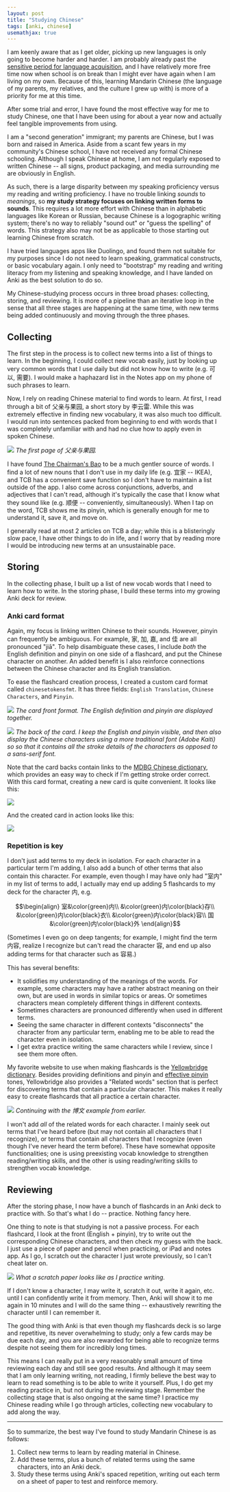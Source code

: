 ```yaml
---
layout: post
title: "Studying Chinese"
tags: [anki, chinese]
usemathjax: true
---
```


I am keenly aware that as I get older, picking up new languages is only going to
become harder and harder. I am probably already past the [sensitive period for
language acquisition](https://doi.org/10.1007/BF02996542), and I have relatively
more free time now when school is on break than I might ever have again when I
am living on my own. Because of this, learning Mandarin Chinese (the language of
my parents, my relatives, and the culture I grew up with) is more of a priority
for me at this time.

After some trial and error, I have found the most effective way for me to study
Chinese, one that I have been using for about a year now and actually feel
tangible improvements from using.

I am a "second generation" immigrant; my parents are Chinese, but I was born
and raised in America. Aside from a scant few years in my community's Chinese
school, I have not received any formal Chinese schooling. Although I speak
Chinese at home, I am not regularly exposed to written Chinese -- all signs,
product packaging, and media surrounding me are obviously in English.

As such, there is a large disparity between my speaking proficiency versus my
reading and writing proficiency. I have no trouble linking _sounds_ to
_meanings_, so **my study strategy focuses on linking written forms to sounds**.
This requires a lot more effort with Chinese than in alphabetic languages like
Korean or Russian, because Chinese is a logographic writing system; there's no
way to reliably "sound out" or "guess the spelling" of words. This strategy also
may not be as applicable to those starting out learning Chinese from scratch.

I have tried languages apps like Duolingo, and found them not suitable for my
purposes since I do not need to learn speaking, grammatical constructs, or basic
vocabulary again. I only need to "bootstrap" my reading and writing literacy
from my listening and speaking knowledge, and I have landed on Anki as the best
solution to do so.

My Chinese-studying process occurs in three broad phases: collecting, storing,
and reviewing. It is more of a pipeline than an iterative loop in the sense that
all three stages are happening at the same time, with new terms being added
continuously and moving through the three phases.

## Collecting
The first step in the process is to collect new terms into a list of things to
learn. In the beginning, I could collect new vocab easily, just by looking up
very common words that I use daily but did not know how to write (e.g.
可以, 需要). I would make a haphazard list in the Notes app on my phone of such
phrases to learn.

Now, I rely on reading Chinese material to find words to learn. At first, I read
through a bit of 父亲与果园, a short story by 李云雷. While this was extremely
effective in finding new vocabulary, it was also much too difficult. I would run
into sentences packed from beginning to end with words that I was completely
unfamiliar with and had no clue how to apply even in spoken Chinese.

![]({{site.baseurl}}/assets/sc_fqygy.jpeg)
_The first page of 父亲与果园._

I have found [The Chairman's Bao](https://www.thechairmansbao.com/) to be a much
gentler source of words. I find a lot of new nouns that I don't use in my daily
life (e.g. 宜家 -- IKEA), and TCB has a convenient save function so I don't have
to maintain a list outside of the app. I also come across conjunctions, adverbs,
and adjectives that I can't read, although it's typically the case that I know
what they sound like (e.g. 顺便 -- conveniently, simultaneously). When I tap on
the word, TCB shows me its pinyin, which is generally enough for me to
understand it, save it, and move on.

I generally read at most 2 articles on TCB a day; while this is a blisteringly
slow pace, I have other things to do in life, and I worry that by reading more I
would be introducing new terms at an unsustainable pace.

## Storing
In the collecting phase, I built up a list of new vocab words that I need to
learn how to write. In the storing phase, I build these terms into my growing
Anki deck for review.

### Anki card format
Again, my focus is linking written Chinese to their sounds. However, pinyin can
frequently be ambiguous. For example, 家, 加, 嘉, and 佳 are all pronounced
"jiā". To help disambiguate these cases, I include _both_ the English definition
and pinyin on one side of a flashcard, and put the Chinese character on another.
An added benefit is I also reinforce connections between the Chinese character
and its English translation.

To ease the flashcard creation process, I created a custom card format called
`chinesetokensfmt`. It has three fields: `English Translation`, `Chinese
Characters`, and `Pinyin`.

![]({{site.baseurl}}/assets/sc_front.png)
_The card front format. The English definition and pinyin are displayed
together._

![]({{site.baseurl}}/assets/sc_back.png)
_The back of the card. I keep the English and pinyin visible, and then also
display the Chinese characters using a more traditional font (Adobe Kaiti) so
so that it contains all the stroke details of the characters as opposed to a
sans-serif font._

Note that the card backs contain links to the [MDBG Chinese
dictionary](https://www.mdbg.net/chinese/dictionary), which provides an easy way
to check if I'm getting stroke order correct. With this card format, creating a
new card is quite convenient. It looks like this:

![]({{site.baseurl}}/assets/sc_add.png)

And the created card in action looks like this:

![]({{site.baseurl}}/assets/sc_card.png)

### Repetition is key
I don't just add terms to my deck in isolation. For each character in a
particular term I'm adding, I also add a bunch of other terms that also contain
this character. For example, even though I may have only had "室内" in my list
of terms to add, I actually may end up adding 5 flashcards to my deck for the
character 内, e.g.

$$\begin{align}
	室&\color{green}内\\
	&\color{green}内\color{black}存\\
	&\color{green}内\color{black}衣\\
	&\color{green}内\color{black}容\\
	国&\color{green}内\color{black}外
\end{align}$$

(Sometimes I even go on deep tangents; for example, I might find the term 内容,
realize I recognize but can't read the character 容, and end up also adding
terms for that character such as 容易.)

This has several benefits:
- It solidifies my understanding of the meanings of the words. For example, some
  characters may have a rather abstract meaning on their own, but
	are used in words in similar topics or areas. Or sometimes characters mean
	completely different things in different contexts.
- Sometimes characters are pronounced differently when used in different terms.
- Seeing the same character in different contexts "disconnects" the character
  from any particular term, enabling me to be able to read the character even
	in isolation.
- I get extra practice writing the same characters while I review, since I see
  them more often.

My favorite website to use when making flashcards is the [Yellowbridge
dictionary](https://www.yellowbridge.com/chinese/dictionary.php). Besides
providing definitions and pinyin and [effective
pinyin](https://en.wikipedia.org/wiki/Tone_sandhi) tones, Yellowbridge also
provides a "Related words" section that is perfect for discovering terms that
contain a particular character. This makes it really easy to create flashcards
that all practice a certain character.

![]({{site.baseurl}}/assets/sc_yellowbridge.png)
_Continuing with the 博文 example from earlier._

I won't add _all_ of the related words for each character. I mainly seek out
terms that I've heard before (but may not contain all characters that I
recognize), or terms that contain all characters that I recognize (even though
I've never heard the term before). These have somewhat opposite functionalities;
one is using preexisting vocab knowledge to strengthen reading/writing skills,
and the other is using reading/writing skills to strengthen vocab knowledge.

## Reviewing
After the storing phase, I now have a bunch of flashcards in an Anki deck to
practice with. So that's what I do -- practice. Nothing fancy here.

One thing to note is that studying is not a passive process. For each flashcard,
I look at the front (English + pinyin), try to write out the corresponding
Chinese characters, and then check my guess with the back. I just use a piece of
paper and pencil when practicing, or iPad and notes app. As I go, I scratch out
the character I just wrote previously, so I can't cheat later on.

![]({{site.baseurl}}/assets/sc_practice.jpeg)
_What a scratch paper looks like as I practice writing._

If I don't know a character, I may write it, scratch it out, write it again,
etc. until I can confidently write it from memory. Then, Anki will show it to me
again in 10 minutes and I will do the same thing -- exhaustively rewriting the
character until I can remember it.

The good thing with Anki is that even though my flashcards deck is so large and
repetitive, its never overwhelming to study; only a few cards may be due each
day, and you are also rewarded for being able to recognize terms despite not
seeing them for incredibly long times.

This means I can really put in a very reasonably small amount of time reviewing
each day and still see good results. And although it may seem that I am only
learning writing, not reading, I firmly believe the best way to learn to read
something is to be able to write it yourself. Plus, I do get my reading practice
in, but not during the reviewing stage. Remember the collecting stage that is
also ongoing at the same time? I practice my Chinese reading while I go through
articles, collecting new vocabulary to add along the way.

---

So to summarize, the best way I've found to study Mandarin Chinese is as
follows:
1. Collect new terms to learn by reading material in Chinese.
2. Add these terms, plus a bunch of related terms using the same characters,
   into an Anki deck.
3. Study these terms using Anki's spaced repetition, writing out each term on
   a sheet of paper to test and reinforce memory.
